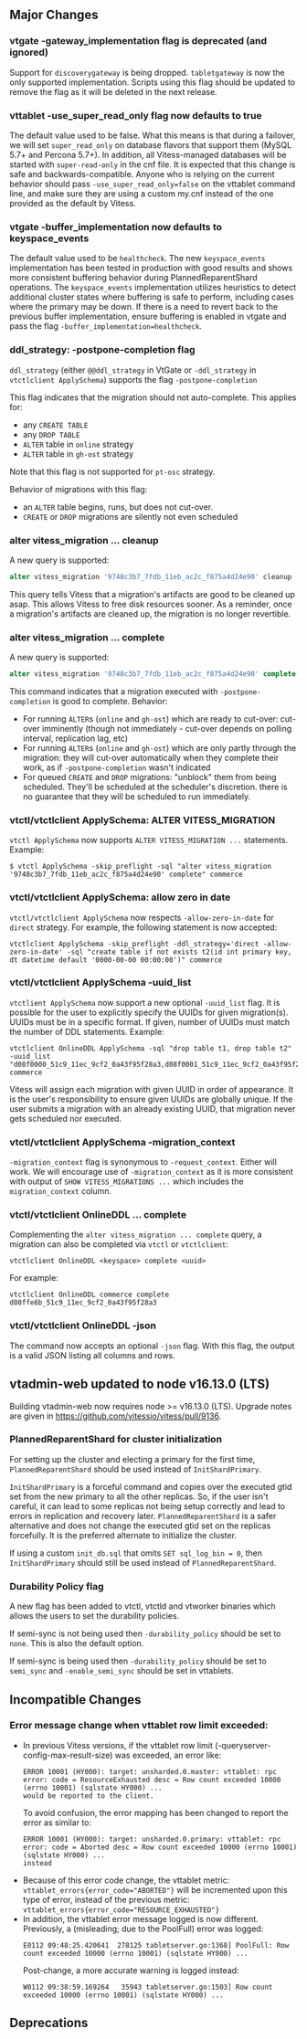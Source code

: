## Major Changes

### vtgate -gateway_implementation flag is deprecated (and ignored)
Support for `discoverygateway` is being dropped. `tabletgateway` is now the only supported implementation. Scripts using this flag should be updated to remove the flag as it will be deleted in the next release.

### vttablet -use_super_read_only flag now defaults to true
The default value used to be false. What this means is that during a failover, we will set `super_read_only` on database flavors that support them (MySQL 5.7+ and Percona 5.7+).
In addition, all Vitess-managed databases will be started with `super-read-only` in the cnf file.
It is expected that this change is safe and backwards-compatible. Anyone who is relying on the current behavior should pass `-use_super_read_only=false` on the vttablet command line, and make sure they are using a custom my.cnf instead of the one provided as the default by Vitess.

### vtgate -buffer_implementation now defaults to keyspace_events
The default value used to be `healthcheck`. The new `keyspace_events` implementation has been tested in production with good results and shows more consistent buffering behavior during PlannedReparentShard operations. The `keyspace_events` implementation utilizes heuristics to detect additional cluster states where buffering is safe to perform, including cases where the primary may be down. If there is a need to revert back to the previous buffer implementation, ensure buffering is enabled in vtgate and pass the flag `-buffer_implementation=healthcheck`. 

### ddl_strategy: -postpone-completion flag

`ddl_strategy` (either `@@ddl_strategy` in VtGate or `-ddl_strategy` in `vtctlclient ApplySchema`) supports the flag `-postpone-completion`

This flag indicates that the migration should not auto-complete. This applies for:

- any `CREATE TABLE`
- any `DROP TABLE`
- `ALTER` table in `online` strategy
- `ALTER` table in `gh-ost` strategy

Note that this flag is not supported for `pt-osc` strategy.

Behavior of migrations with this flag:

- an `ALTER` table begins, runs, but does not cut-over.
- `CREATE` or `DROP` migrations are silently not even scheduled

### alter vitess_migration ... cleanup

A new query is supported:

```sql
alter vitess_migration '9748c3b7_7fdb_11eb_ac2c_f875a4d24e90' cleanup
```
This query tells Vitess that a migration's artifacts are good to be cleaned up asap. This allows Vitess to free disk resources sooner. As a reminder, once a migration's artifacts are cleaned up, the migration is no
longer revertible.

### alter vitess_migration ... complete

A new query is supported:

```sql
alter vitess_migration '9748c3b7_7fdb_11eb_ac2c_f875a4d24e90' complete
```

This command indicates that a migration executed with `-postpone-completion` is good to complete. Behavior:

- For running `ALTER`s (`online` and `gh-ost`) which are ready to cut-over: cut-over imminently (though not immediately - cut-over depends on polling interval, replication lag, etc)
- For running `ALTER`s (`online` and `gh-ost`) which are only partly through the migration: they will cut-over automatically when they complete their work, as if `-postpone-completion` wasn't indicated
- For queued `CREATE` and `DROP` migrations: "unblock" them from being scheduled. They'll be scheduled at the scheduler's discretion. there is no guarantee that they will be scheduled to run immediately.

### vtctl/vtctlclient ApplySchema: ALTER VITESS_MIGRATION

`vtctl ApplySchema` now supports `ALTER VITESS_MIGRATION ...` statements. Example:

```shell
$ vtctl ApplySchema -skip_preflight -sql "alter vitess_migration '9748c3b7_7fdb_11eb_ac2c_f875a4d24e90' complete" commerce
```

### vtctl/vtctlclient ApplySchema: allow zero in date

`vtctl/vtctlclient ApplySchema` now respects `-allow-zero-in-date` for `direct` strategy. For example, the following statement is now accepted:

```shell
vtctlclient ApplySchema -skip_preflight -ddl_strategy='direct -allow-zero-in-date' -sql "create table if not exists t2(id int primary key, dt datetime default '0000-00-00 00:00:00')" commerce
```

### vtctl/vtctlclient ApplySchema -uuid_list

`vtctlient ApplySchema` now support a new optional `-uuid_list` flag. It is possible for the user to explicitly specify the UUIDs for given migration(s). UUIDs must be in a specific format. If given, number of UUIDs must match the number of DDL statements. Example:

```shell
vtctlclient OnlineDDL ApplySchema -sql "drop table t1, drop table t2" -uuid_list "d08f0000_51c9_11ec_9cf2_0a43f95f28a3,d08f0001_51c9_11ec_9cf2_0a43f95f28a3" commerce
```

Vitess will assign each migration with given UUID in order of appearance.
It is the user's responsibility to ensure given UUIDs are globally unique. If the user submits a migration with an already existing UUID, that migration never gets scheduled nor executed.

### vtctl/vtctlclient ApplySchema -migration_context

`-migration_context` flag is synonymous to `-request_context`. Either will work. We will encourage use of `-migration_context` as it is more consistent with output of `SHOW VITESS_MIGRATIONS ...` which includes the `migration_context` column.

### vtctl/vtctlclient OnlineDDL ... complete

Complementing the `alter vitess_migration ... complete` query, a migration can also be completed via `vtctl` or `vtctlclient`:

```shell
vtctlclient OnlineDDL <keyspace> complete <uuid>
```

For example:

```shell
vtctlclient OnlineDDL commerce complete d08ffe6b_51c9_11ec_9cf2_0a43f95f28a3
```

### vtctl/vtctlclient OnlineDDL -json

The command now accepts an optional `-json` flag. With this flag, the output is a valid JSON listing all columns and rows.

## vtadmin-web updated to node v16.13.0 (LTS)

Building vtadmin-web now requires node >= v16.13.0 (LTS). Upgrade notes are given in https://github.com/vitessio/vitess/pull/9136. 

### PlannedReparentShard for cluster initialization
For setting up the cluster and electing a primary for the first time, `PlannedReparentShard` should be used
instead of `InitShardPrimary`. 

`InitShardPrimary` is a forceful command and copies over the executed gtid set from the new primary to all the other replicas. So, if the user
isn't careful, it can lead to some replicas not being setup correctly and lead to errors in replication and recovery later.
`PlannedReparentShard` is a safer alternative and does not change the executed gtid set on the replicas forcefully. It is the preferred alternate to initialize
the cluster.

If using a custom `init_db.sql` that omits `SET sql_log_bin = 0`, then `InitShardPrimary` should still be used instead of `PlannedReparentShard`.

### Durability Policy flag
A new flag has been added to vtctl, vtctld and vtworker binaries which allows the users to set the durability policies.

If semi-sync is not being used then `-durability_policy` should be set to `none`. This is also the default option.

If semi-sync is being used then `-durability_policy` should be set to `semi_sync` and `-enable_semi_sync` should be set in vttablets. 

## Incompatible Changes
### Error message change when vttablet row limit exceeded:
* In previous Vitess versions, if the vttablet row limit (-queryserver-config-max-result-size) was exceeded, an error like:
  ```shell
  ERROR 10001 (HY000): target: unsharded.0.master: vttablet: rpc error: code = ResourceExhausted desc = Row count exceeded 10000 (errno 10001) (sqlstate HY000) ...
  would be reported to the client.
  ```
  To avoid confusion, the error mapping has been changed to report the error as similar to:
  ```shell
  ERROR 10001 (HY000): target: unsharded.0.primary: vttablet: rpc error: code = Aborted desc = Row count exceeded 10000 (errno 10001) (sqlstate HY000) ...
  instead
  ```
* Because of this error code change, the vttablet metric:
  `vttablet_errors{error_code="ABORTED"}`
  will be incremented upon this type of error, instead of the previous metric:
  `vttablet_errors{error_code="RESOURCE_EXHAUSTED"}`
* In addition, the vttablet error message logged is now different.
  Previously, a (misleading;  due to the PoolFull) error was logged:
  ```shell
  E0112 09:48:25.420641  278125 tabletserver.go:1368] PoolFull: Row count exceeded 10000 (errno 10001) (sqlstate HY000) ...
  ```
  Post-change, a more accurate warning is logged instead:
  ```shell
  W0112 09:38:59.169264   35943 tabletserver.go:1503] Row count exceeded 10000 (errno 10001) (sqlstate HY000) ...
  ```

## Deprecations
